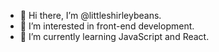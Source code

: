 - 👋 Hi there, I’m @littleshirleybeans.
- 👀 I’m interested in front-end development.
- 🌱 I’m currently learning JavaScript and React.

<!---
littleshirleybeans/littleshirleybeans is a ✨ special ✨ repository because its `README.md` (this file) appears on your GitHub profile.
You can click the Preview link to take a look at your changes.
--->

